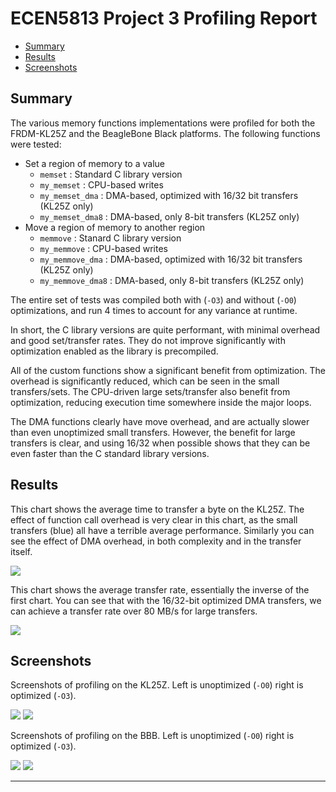 # ECEN5813 Project 3 Profiling Report

 - [Summary](#Summary)
 - [Results](#Results)
 - [Screenshots](#Screenshots)

## Summary

The various memory functions implementations were profiled for both the
FRDM-KL25Z and the BeagleBone Black platforms. The following functions were tested:

  - Set a region of memory to a value
    - `memset` : Standard C library version
    - `my_memset` : CPU-based writes
    - `my_memset_dma` : DMA-based, optimized with 16/32 bit transfers (KL25Z only)
    - `my_memset_dma8` : DMA-based, only 8-bit transfers (KL25Z only)
  - Move a region of memory to another region
    - `memmove` : Stanard C library version
    - `my_memmove` : CPU-based writes
    - `my_memmove_dma` : DMA-based, optimized with 16/32 bit transfers (KL25Z only)
    - `my_memmove_dma8` : DMA-based, only 8-bit transfers (KL25Z only)

The entire set of tests was compiled both with (`-O3`) and without (`-O0`)
optimizations, and run 4 times to account for any variance at runtime.

In short, the C library versions are quite performant, with minimal overhead and
good set/transfer rates. They do not improve significantly with optimization
enabled as the library is precompiled.

All of the custom functions show a significant benefit from optimization. The
overhead is significantly reduced, which can be seen in the small
transfers/sets. The CPU-driven large sets/transfer also benefit from
optimization, reducing execution time somewhere inside the major loops.

The DMA functions clearly have move overhead, and are actually slower than even
unoptimized small transfers. However, the benefit for large transfers is clear,
and using 16/32 when possible shows that they can be even faster than the C
standard library versions.

## Results

This chart shows the average time to transfer a byte on the KL25Z. The effect of
function call overhead is very clear in this chart, as the small transfers
(blue) all have a terrible average performance. Similarly you can see the effect
of DMA overhead, in both complexity and in the transfer itself.

<img src="kl25z_time_per_byte.png">

This chart shows the average transfer rate, essentially the inverse of the first
chart. You can see that with the 16/32-bit optimized DMA transfers, we can
achieve a transfer rate over 80 MB/s for large transfers.

<img src="kl25z_transfer_rate.png">

## Screenshots

Screenshots of profiling on the KL25Z. Left is unoptimized (`-O0`) right is
optimized (`-O3`).

<img src="kl25z_profiling_O0.png">
<img src="kl25z_profiling_O3.png">

Screenshots of profiling on the BBB. Left is unoptimized (`-O0`) right is
optimized (`-O3`).

<img src="bbb_profiling_O0.png">
<img src="bbb_profiling_O3.png">

---

